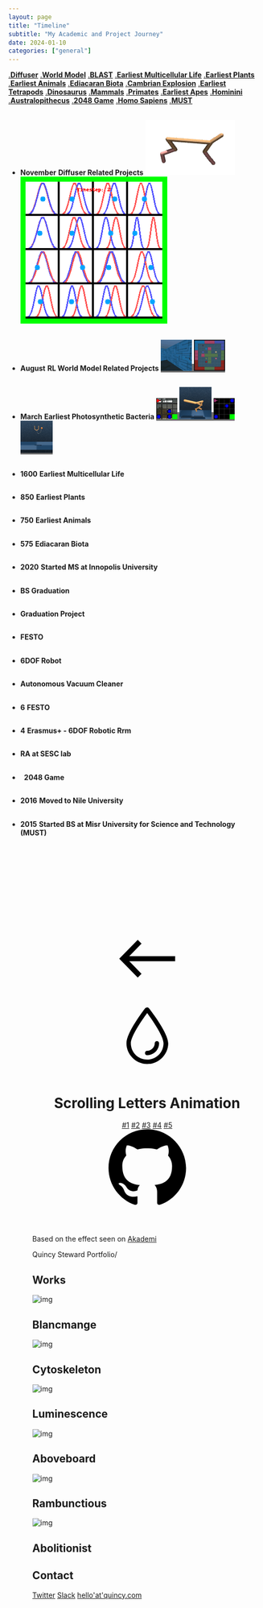 ```yaml
---
layout: page
title: "Timeline"
subtitle: "My Academic and Project Journey"
date: 2024-01-10
categories: ["general"]
---
```

<!-- <h1>Life on Earth Timeline</h1> -->

<div class="selector">
	<a href="#diffuser">.<strong>Diffuser</strong></a>
	<a href="#s4wm">.<strong>World Model</strong></a>
	<a href="#blast">.<strong>BLAST</strong></a>
	<a href="#multicellular">.<strong>Earliest Multicellular Life</strong></a>
	<a href="#plants">.<strong>Earliest Plants</strong></a>
	<a href="#animals">.<strong>Earliest Animals</strong></a>
	<a href="#ediacaran">.<strong>Ediacaran Biota</strong></a>
	<a href="#cambrian">.<strong>Cambrian Explosion</strong></a>
	<a href="#tetrapods">.<strong>Earliest Tetrapods</strong></a>
	<a href="#dinosaurus">.<strong>Dinosaurus</strong></a>
	<a href="#mammals">.<strong>Mammals</strong></a>
	<a href="#primates">.<strong>Primates</strong></a>
	<a href="#apes">.<strong>Earliest Apes</strong></a>
	<a href="#hominini">.<strong>Hominini</strong></a>
	<a href="#australopithecus">.<strong>Australopithecus</strong></a>
	<!-- <a href="#habilis">.<strong>Homo Habilis</strong></a> -->
	<a href="#2048">.<strong>2048 Game</strong></a>
	<a href="#NileUniversity">.<strong>Homo Sapiens</strong></a>
	<a href="#MUST">.<strong>MUST</strong></a>
</div>

<ul class="timeline">
    <li>
		<h2 id="diffuser"></h2>
		<time><strong>November</strong></time>
		<strong><span>Diffuser Related Projects</span></strong>
		<span class="image-container">
            <span class="horizontal-image-cover">
                <img src="assets/css/timeline_media/diffuser.gif">
                <img src="assets/css/timeline_media/diffuser_dist.gif">
            </span>
        </span>
	</li>
    <li>
        <h2 id="s4wm"></h2>
        <time><strong>August</strong></time>
        <strong><span>RL World Model Related Projects</span></strong>
        <span class="image-container">
            <span class="horizontal-image-contain" style="background-color:#6f6f6f">
                <img src="assets/css/timeline_media/s4wm_cropped.gif">
                <img src="assets/css/timeline_media/s4wm_top_down.gif">
            </span>
        </span>
    </li>
	<li>
		<h2 id="blast"></h2>
		<time><strong>March</strong></time>
		<strong><span>Earliest Photosynthetic Bacteria</span></strong>
        <span class="image-container">
            <span class="horizontal-image-cover" style="background-color:#6f6f6f">
                <img src="assets/css/timeline_media/blast_vid_minigrid.gif">
                <img src="assets/css/timeline_media/blast_walker.gif">
                <img src="assets/css/timeline_media/blast_vid_change_color.gif">
                <img src="assets/css/timeline_media/blast_cup_catch.gif">
            </span>
        </span>
	</li>
	<li>
		<h2 id="multicellular"></h2>
		<time><strong>1600</strong></time>
		<strong><span>Earliest Multicellular Life</span></strong>
		<span><a target="_blank"></a></span>
	</li>
	<li>
		<h2 id="plants"></h2>
		<time><strong>850</strong></time>
		<strong><span>Earliest Plants</span></strong>
		<span><a target="_blank"></a></span>
	</li>
	<li>
		<h2 id="animals"></h2>
		<time><strong>750</strong></time>
		<strong><span>Earliest Animals</span></strong>
		<span><a target="_blank"></a></span>
	</li>
	<li>
		<h2 id="ediacaran"></h2>
		<time><strong>575</strong></time>
		<strong><span>Ediacaran Biota</span></strong>
		<span><a target="_blank"></a></span>
	</li>
	<li>
		<h2 id="inno_start"></h2>
		<time><strong>2020</strong></time>
		<strong><span>Started MS at Innopolis University</span></strong>
		<span><a target="_blank"></a></span>
	</li>
	<li>
		<h2 id="nugrad"></h2>
		<time><strong></strong></time>
		<strong><span>BS Graduation</span></strong>
		<span><a target="_blank"></a></span>
	</li>
	<li>
		<h2 id="gradproject"></h2>
		<time><strong></strong></time>
		<strong><span>Graduation Project</span></strong>
		<span><a target="_blank"></a></span>
	</li>
	<li>
		<h2 id="festo"></h2>
		<time><strong></strong></time>
		<strong><span>FESTO</span></strong>
		<span><a target="_blank"></a></span>
	</li>
	<li>
		<h2 id="6DOF"></h2>
		<time><strong></strong></time>
		<strong><span>6DOF Robot</span></strong>
		<span><a target="_blank"></a></span>
	</li>
	<li>
		<h2 id="vacuum"></h2>
		<time><strong></strong></time>
		<strong><span>Autonomous Vacuum Cleaner</span></strong>
		<span><a target="_blank"></a></span>
	</li>
	<li>
		<h2 id="FESTO"></h2><time><strong>6</strong></time>
		<strong><span>FESTO</span></strong>
		<span><a target="_blank"></a></span>
	</li>
	<li>
		<h2 id="Erasmus+"></h2>
		<time><strong>4</strong></time>
		<strong><span>Erasmus+ - 6DOF Robotic Rrm</span></strong>
		<span><a target="_blank"></a></span>
	</li>
	<li>
		<h2 id="RA"></h2>
		<!-- <time><strong>2.5</strong></time> -->
		<strong><span>RA at SESC lab</span></strong>
		<span><a target="_blank"></a></span>
	</li>
	<li>
		<h2 id="2048"></h2>
		<time><strong>&nbsp;</strong></time>
		<strong><span>2048 Game</span></strong>
		<span><a target="_blank"></a></span>
	</li>
	<li>
		<h2 id="NileUniversity"></h2>
		<time><strong>2016</strong></time>
		<strong><span>Moved to Nile University</span></strong>
		<span><a target="_blank"></a></span>
	</li>
	<li>
		<h2 id="MUST"></h2>
		<time><strong>2015</strong></time>
		<strong><span>Started BS at Misr University for Science and Technology (MUST)</span></strong>
		<span><a target="_blank"></a></span>
	</li>
	<ul>


</a><!DOCTYPE html>
<html lang="en" class="no-js">
	<head>
		<meta charset="UTF-8" />
		<meta name="viewport" content="width=device-width, initial-scale=1">
		<title>Scrolling Letters Animation | Demo 1 | Codrops</title>
		<meta name="description" content="A scrolling letters animation where some text changes depending on the page's scroll position" />
		<meta name="keywords" content="scroll, letters, animation, javascript, web design, web development" />
		<meta name="author" content="Codrops" />
		<link rel="shortcut icon" href="favicon.ico">
		<link rel="stylesheet" type="text/css" href="css/base.css" />
		<link rel="stylesheet" type="text/css" href="css/demo1.css" />
		<script>document.documentElement.className="js";var supportsCssVars=function(){var e,t=document.createElement("style");return t.innerHTML="root: { --tmp-var: bold; }",document.head.appendChild(t),e=!!(window.CSS&&window.CSS.supports&&window.CSS.supports("font-weight","var(--tmp-var)")),t.parentNode.removeChild(t),e};supportsCssVars()||alert("Please view this demo in a modern browser that supports CSS Variables.");</script>
	</head>
	<body class="demo-1 loading">
		<svg class="hidden">
			<symbol id="icon-arrow" viewBox="0 0 24 24">
				<title>arrow</title>
				<polygon points="6.3,12.8 20.9,12.8 20.9,11.2 6.3,11.2 10.2,7.2 9,6 3.1,12 9,18 10.2,16.8 "/>
			</symbol>
			<symbol id="icon-drop" viewBox="0 0 24 24">
				<title>drop</title>
				<path d="M12,21c-3.6,0-6.6-3-6.6-6.6C5.4,11,10.8,4,11.4,3.2C11.6,3.1,11.8,3,12,3s0.4,0.1,0.6,0.3c0.6,0.8,6.1,7.8,6.1,11.2C18.6,18.1,15.6,21,12,21zM12,4.8c-1.8,2.4-5.2,7.4-5.2,9.6c0,2.9,2.3,5.2,5.2,5.2s5.2-2.3,5.2-5.2C17.2,12.2,13.8,7.3,12,4.8z"/><path d="M12,18.2c-0.4,0-0.7-0.3-0.7-0.7s0.3-0.7,0.7-0.7c1.3,0,2.4-1.1,2.4-2.4c0-0.4,0.3-0.7,0.7-0.7c0.4,0,0.7,0.3,0.7,0.7C15.8,16.5,14.1,18.2,12,18.2z"/>
			</symbol>
			<symbol id="icon-github" viewBox="0 0 32.6 31.8">
				<title>github</title>
				<path d="M16.3,0C7.3,0,0,7.3,0,16.3c0,7.2,4.7,13.3,11.1,15.5c0.8,0.1,1.1-0.4,1.1-0.8c0-0.4,0-1.4,0-2.8c-4.5,1-5.5-2.2-5.5-2.2c-0.7-1.9-1.8-2.4-1.8-2.4c-1.5-1,0.1-1,0.1-1c1.6,0.1,2.5,1.7,2.5,1.7c1.5,2.5,3.8,1.8,4.7,1.4c0.1-1.1,0.6-1.8,1-2.2c-3.6-0.4-7.4-1.8-7.4-8.1c0-1.8,0.6-3.2,1.7-4.4C7.4,10.7,6.8,9,7.7,6.8c0,0,1.4-0.4,4.5,1.7c1.3-0.4,2.7-0.5,4.1-0.5c1.4,0,2.8,0.2,4.1,0.5c3.1-2.1,4.5-1.7,4.5-1.7c0.9,2.2,0.3,3.9,0.2,4.3c1,1.1,1.7,2.6,1.7,4.4c0,6.3-3.8,7.6-7.4,8c0.6,0.5,1.1,1.5,1.1,3c0,2.2,0,3.9,0,4.5c0,0.4,0.3,0.9,1.1,0.8c6.5-2.2,11.1-8.3,11.1-15.5C32.6,7.3,25.3,0,16.3,0z"/>
			</symbol>
		</svg>
		<main>
			<div class="content">
				<header class="codrops-header">
					<div class="codrops-links">
						<a class="codrops-icon codrops-icon--prev" href="https://tympanus.net/Development/SliceRevealer/" title="Previous Demo"><svg class="icon icon--arrow"><use xlink:href="#icon-arrow"></use></svg></a>
						<a class="codrops-icon codrops-icon--drop" href="https://tympanus.net/codrops/?p=33990" title="Back to the article"><svg class="icon icon--drop"><use xlink:href="#icon-drop"></use></svg></a>
					</div>
					<h1 class="codrops-header__title">Scrolling Letters Animation</h1>
					<nav class="demos">
						<a class="demo demo--current" href="index.html"><span>#1</span></a>
						<a class="demo" href="index2.html"><span>#2</span></a>
						<a class="demo" href="index3.html"><span>#3</span></a>
						<a class="demo" href="index4.html"><span>#4</span></a>
						<a class="demo" href="index5.html"><span>#5</span></a>
					</nav>
					<a href="https://github.com/codrops/ScrollingLettersAnimation" title="Find this project on GitHub" class="github"><svg class="icon icon--github"><use xlink:href="#icon-github"></use></svg></a>
				</header>
				<p class="info">Based on the effect seen on <a href="https://studioakademi.com/">Akademi</a></p>
			</div>
			<div class="content">
				<div class="content__section">
					<div class="content__main">
						<span>Quincy Steward</span>
						<span>Portfolio/</span>
					</div>
					<h2 class="content__text">Works</h2>
				</div>
				<div class="content__section">
					<a class="content__link"><img class="content__img" src="img/set1/1.jpg" alt="img"/></a>
					<h2 class="content__text">Blancmange</h2>
				</div>
				<div class="content__section">
					<a class="content__link"><img class="content__img" src="img/set1/2.jpg" alt="img"/></a>
					<h2 class="content__text">Cytoskeleton</h2>
				</div>
				<div class="content__section">
					<a class="content__link"><img class="content__img" src="img/set1/3.jpg" alt="img"/></a>
					<h2 class="content__text">Luminescence</h2>
				</div>
				<div class="content__section">
					<a class="content__link"><img class="content__img" src="img/set1/4.jpg" alt="img"/></a>
					<h2 class="content__text">Aboveboard</h2>
				</div>
				<div class="content__section">
					<a class="content__link"><img class="content__img" src="img/set1/5.jpg" alt="img"/></a>
					<h2 class="content__text">Rambunctious</h2>
				</div>
				<div class="content__section">
					<a class="content__link content__link--nobottom"><img class="content__img" src="img/set1/6.jpg" alt="img"/></a>
					<h2 class="content__text">Abolitionist</h2>
				</div>
				<div class="content__section">
					<h2 class="content__text">Contact</h2>
					<div class="content__contact">
						<a href="#">Twitter</a>
						<a href="#">Slack</a>
						<a href="#">hello'at'quincy.com</a>
					</div>
				</div>
			</div>
		</main>
		<script src="js/imagesloaded.pkgd.min.js"></script>
		<script src="js/charming.min.js"></script>
		<script src="js/demo1.js"></script>
	</body>
</html>